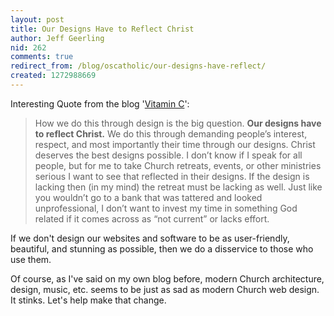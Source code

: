 ```yaml
---
layout: post
title: Our Designs Have to Reflect Christ
author: Jeff Geerling
nid: 262
comments: true
redirect_from: /blog/oscatholic/our-designs-have-reflect/
created: 1272988669
---
```

<p>Interesting Quote from the blog &#39;<a href="http://vitaminc.surefireorange.com/2010/why-the-ipad-makes-me-think-of-jesus/">Vitamin C</a>&#39;:</p>
<blockquote>
<p>How we do this through design is the big question. <strong>Our designs have to reflect Christ.</strong> We do this through demanding people&rsquo;s interest, respect, and most importantly their time through our designs. Christ deserves the best designs possible. I don&rsquo;t know if I speak for all people, but for me to take Church retreats, events, or other ministries serious I want to see that reflected in their designs. If the design is lacking then (in my mind) the retreat must be lacking as well. Just like you wouldn&rsquo;t go to a bank that was tattered and looked unprofessional, I don&rsquo;t want to invest my time in something God related if it comes across as &ldquo;not current&rdquo; or lacks effort.</p>
</blockquote>
<p>If we don&#39;t design our websites and software to be as user-friendly, beautiful, and stunning as possible, then we do a disservice to those who use them.</p>
<p>Of course, as I&#39;ve said on my own blog before, modern Church architecture, design, music, etc. seems to be just as sad as modern Church web design. It stinks. Let&#39;s help make that change.</p>
